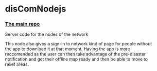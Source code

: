 # disComNodejs

### [The main repo](https://github.com/ST2-EV/DisComRescue)<br />

Server code for the nodes of the network

This node also gives a sign-in to network kind of page for people without the app to download it at that moment.
Having the app is more reccomended as the user can then take advantage of the pre-disaster notification and get their offline map ready and then be able to move to relief areas.
